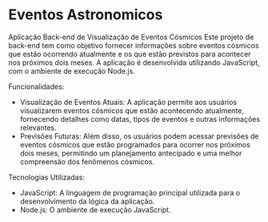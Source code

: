 # Eventos Astronomicos
Aplicação Back-end de Visualização de Eventos Cósmicos
Este projeto de back-end tem como objetivo fornecer informações sobre eventos cósmicos que estão ocorrendo atualmente e os que estão previstos para acontecer nos próximos dois meses. A aplicação é desenvolvida utilizando JavaScript, com o ambiente de execução Node.js.

Funcionalidades:
- Visualização de Eventos Atuais: A aplicação permite aos usuários visualizarem eventos cósmicos que estão acontecendo atualmente, fornecendo detalhes como datas, tipos de eventos e outras informações relevantes.
- Previsões Futuras: Além disso, os usuários podem acessar previsões de eventos cósmicos que estão programados para ocorrer nos próximos dois meses, permitindo um planejamento antecipado e uma melhor compreensão dos fenômenos cósmicos.

Tecnologias Utilizadas:
- JavaScript: A linguagem de programação principal utilizada para o desenvolvimento da lógica da aplicação.
- Node.js: O ambiente de execução JavaScript.
